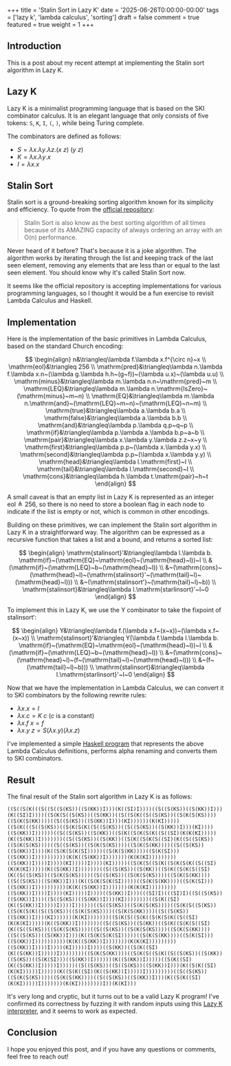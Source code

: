 +++
title = 'Stalin Sort in Lazy K'
date = '2025-06-26T0:00:00-00:00'
tags = ['lazy k', 'lambda calculus', 'sorting']
draft = false
comment = true
featured = true
weight = 1
+++

## Introduction

This is a post about my recent attempt at implementing the Stalin sort algorithm in Lazy K.

## Lazy K

Lazy K is a minimalist programming language that is based on the SKI combinator calculus. It is an elegant language that only consists of five tokens: `S`, `K`, `I`, `(`, `)`, while being Turing complete.

The combinators are defined as follows:

- $S=\lambda x.\lambda y.\lambda z.(x~z)~(y~z)$
- $K=\lambda x.\lambda y.x$
- $I=\lambda x.x$

## Stalin Sort

Stalin sort is a ground-breaking sorting algorithm known for its simplicity and efficiency. To quote from the [official repository](https://github.com/gustavo-depaula/stalin-sort):

> Stalin Sort is also know as the best sorting algorithm of all times because of its AMAZING capacity of always ordering an array with an O(n) performance.

Never heard of it before? That's because it is a joke algorithm. The algorithm works by iterating through the list and keeping track of the last seen element, removing any elements that are less than or equal to the last seen element. You should know why it's called Stalin Sort now.

It seems like the official repository is accepting implementations for various programming languages, so I thought it would be a fun exercise to revisit Lambda Calculus and Haskell.

## Implementation

Here is the implementation of the basic primitives in Lambda Calculus, based on the standard Church encoding:

$$
\begin{align}
n&\triangleq\lambda f.\lambda x.f^{\circ n}~x \\
\mathrm{eol}&\triangleq 256 \\
\mathrm{pred}&\triangleq\lambda n.\lambda f.\lambda x.n~(\lambda g.\lambda h.h~(g~f))~(\lambda u.x)~(\lambda u.u) \\
\mathrm{minus}&\triangleq\lambda m.\lambda n.n~\mathrm{pred}~m \\
\mathrm{LEQ}&\triangleq\lambda m.\lambda n.\mathrm{IsZero}~(\mathrm{minus}~m~n) \\
\mathrm{EQ}&\triangleq\lambda m.\lambda n.\mathrm{and}~(\mathrm{LEQ}~m~n)~(\mathrm{LEQ}~n~m) \\
\mathrm{true}&\triangleq\lambda a.\lambda b.a \\
\mathrm{false}&\triangleq\lambda a.\lambda b.b \\
\mathrm{and}&\triangleq\lambda p.\lambda q.p~q~p \\
\mathrm{if}&\triangleq\lambda p.\lambda a.\lambda b.p~a~b \\
\mathrm{pair}&\triangleq\lambda x.\lambda y.\lambda z.z~x~y \\
\mathrm{first}&\triangleq\lambda p.p~(\lambda x.\lambda y.x) \\
\mathrm{second}&\triangleq\lambda p.p~(\lambda x.\lambda y.y) \\
\mathrm{head}&\triangleq\lambda l.\mathrm{first}~l \\
\mathrm{tail}&\triangleq\lambda l.\mathrm{second}~l \\
\mathrm{cons}&\triangleq\lambda h.\lambda t.\mathrm{pair}~h~t
\end{align}
$$

A small caveat is that an empty list in Lazy K is represented as an integer $\mathrm{eol}\triangleq256$, so there is no need to store a boolean flag in each node to indicate if the list is empty or not, which is common in other encodings.

Building on these primitives, we can implement the Stalin sort algorithm in Lazy K in a straightforward way. The algorithm can be expressed as a recursive function that takes a list and a bound, and returns a sorted list:

$$
\begin{align}
\mathrm{stalinsort}'&\triangleq\lambda l.\lambda b.
\mathrm{if}~(\mathrm{EQ}~\mathrm{eol}~(\mathrm{head}~l))~l \\
&(\mathrm{if}~(\mathrm{LEQ}~b~(\mathrm{head}~l)) \\
&~(\mathrm{cons}~(\mathrm{head}~l)~(\mathrm{stalinsort}'~(\mathrm{tail}~l)~(\mathrm{head}~l))) \\
&~(\mathrm{stalinsort'}~(\mathrm{tail}~l)~b)) \\
\mathrm{stalinsort}&\triangleq\lambda l.\mathrm{starlinsort}'~l~0
\end{align}
$$

To implement this in Lazy K, we use the Y combinator to take the fixpoint of $\mathrm{stalinsort}'$:

$$
\begin{align}
Y&\triangleq\lambda f.(\lambda x.f~(x~x))~(\lambda x.f~(x~x)) \\
\mathrm{stalinsort}'&\triangleq Y(\lambda f.\lambda l.\lambda b.
\mathrm{if}~(\mathrm{EQ}~\mathrm{eol}~(\mathrm{head}~l))~l \\
&(\mathrm{if}~(\mathrm{LEQ}~b~(\mathrm{head}~l)) \\
&~(\mathrm{cons}~(\mathrm{head}~l)~(f~(\mathrm{tail}~l)~(\mathrm{head}~l))) \\
&~(f~(\mathrm{tail}~l)~b))) \\
\mathrm{stalinsort}&\triangleq\lambda l.\mathrm{starlinsort}'~l~0
\end{align}
$$

Now that we have the implementation in Lambda Calculus, we can convert it to SKI combinators by the following rewrite rules:

- $\lambda x.x = I$
- $\lambda x.c = K~c$ ($c$ is a constant)
- $\lambda x.f~x = f$
- $\lambda x.y~z = S(\lambda x.y)(\lambda x.z)$

I've implemented a simple [Haskell program](https://github.com/taichimaeda/lazyk-playground) that represents the above Lambda Calculus definitions, performs alpha renaming and converts them to SKI combinators.

## Result

The final result of the Stalin sort algorithm in Lazy K is as follows:

```lazyk
((S((S(K(((S((S((S(KS))((S(KK))I)))(K((SI)I))))((S((S(KS))((S(KK))I)))(K((SI)I))))((S(K(S((S(KS))((S(KK))((S((S(K((S((S(KS))((S(K(S(KS))))((S(K(S(KK))))((S((S(KS))((S(KK))I)))(KI))))))(K(KI)))))((S(K(((S((S(KS))((S(K(S(K((S((S(KS))((S((S(KS))((S(KK))I)))(KI))))((S(KK))I))))))((S((S(KS))((S(KK))((S(K((S(K(S(K((S((SI)(K(K(KI)))))(K((S(KK))I)))))))((S((S(KS))((S(KK))((S(K((S(K(S((SI)(K((S((S(KS))((S(K(S(KS))))((S((S(KS))((S(K(S(KS))))((S(K(S(KK))))((S((S(KS))((S(KK))I)))(K((S(K(S(K(SI)))))((S(K(S(KK))))((S(K(SI)))((S(KK))I))))))))))(K(K((S(KK))I)))))))(K(K(KI)))))))))((S(KK))I))))I))))(KI)))))I))))(KI)))))((S(K(S((S(K((S(K(S(K((S((SI)(K(K(KI)))))(K((S(KK))I)))))))((S((S(KS))((S(KK))((S(K((S(K(S((SI)(K((S((S(KS))((S(K(S(KS))))((S((S(KS))((S(K(S(KS))))((S(K(S(KK))))((S((S(KS))((S(KK))I)))(K((S(K(S(K(SI)))))((S(K(S(KK))))((S(K(SI)))((S(KK))I))))))))))(K(K((S(KK))I)))))))(K(K(KI)))))))))((S(KK))I))))I))))(KI)))))I))))((S(KK))I)))(((SI)I)(((SI)I)((S((S(KS))((S(KK))I)))((S((S(KS))((S(KK))I)))(KI))))))))((S(K((SI)(K((S(KK))I)))))I))))I))))))((S((S(KS))((S(K(S(KS))))((S(K(S((S(KS))((S(K(S(K((S((S(KS))((S(K(S(KS))))((S(K(S(KK))))((S((S(KS))((S(KK))I)))(KI))))))(K(KI)))))))((S(K(S((S(K((S(K(S(K((S((SI)(K(K(KI)))))(K((S(KK))I)))))))((S((S(KS))((S(KK))((S(K((S(K(S((SI)(K((S((S(KS))((S(K(S(KS))))((S((S(KS))((S(K(S(KS))))((S(K(S(KK))))((S((S(KS))((S(KK))I)))(K((S(K(S(K(SI)))))((S(K(S(KK))))((S(K(SI)))((S(KK))I))))))))))(K(K((S(KK))I)))))))(K(K(KI)))))))))((S(KK))I))))I))))(KI)))))I))))((S(KK))((S(K((SI)(K((S(KK))I)))))I))))))))((S(K(S(KK))))((S(K(S((S(K((S((S(KS))((S(KK))((S(KS))((S(K(SI)))((S(KK))I))))))(K((S(KK))I)))))((S(K((SI)(K((S(KK))I)))))I)))))((S((S(KS))((S((S(KS))((S(KK))I)))(K((S(K((SI)(K(KI)))))I)))))(K((S(K((SI)(K((S(KK))I)))))I)))))))))((S((S(KS))((S(K(S(KS))))((S(K(S(KK))))((S((S(KS))((S(KK))I)))(K((S(K((SI)(K(KI)))))I)))))))(K(KI))))))))I))(K(KI)))
```

It's very long and cryptic, but it turns out to be a valid Lazy K program! I've confirmed its correctness by fuzzing it with random inputs using this [Lazy K interpreter](https://github.com/irori/lazyk/), and it seems to work as expected.

## Conclusion

I hope you enjoyed this post, and if you have any questions or comments, feel free to reach out!
